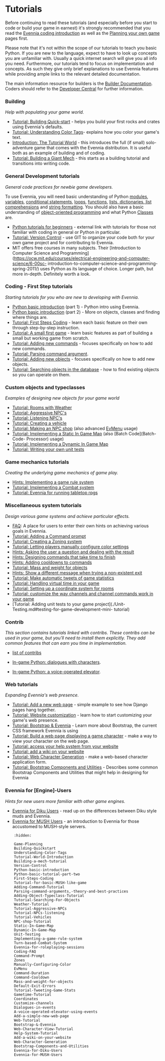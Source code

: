 # Tutorials


Before continuing to read these tutorials (and especially before you start to code or build your
game in earnest) it's strongly recommended that you read the
[Evennia coding introduction](./Coding-Introduction.md) as well as the [Planning your own game](./Game-Planning.md) pages first.

Please note that it's not within the scope of our tutorials to teach you basic Python. If you are
new to the language, expect to have to look up concepts you are unfamiliar with. Usually a quick
internet search will give you all info you need. Furthermore, our tutorials tend to focus on
implementation and concepts. As such they give only brief explanations to use Evennia features while
providing ample links to the relevant detailed documentation.

The main information resource for builders is the [Builder Documentation](./Builder-Docs.md). Coders
should refer to the [Developer Central](./Developer-Central.md) for further information.

### Building

_Help with populating your game world._

- [Tutorial: Building Quick-start](./Building-Quickstart.md) - helps you build your first rocks and
crates using Evennia's defaults.
- [Tutorial: Understanding Color Tags](./Understanding-Color-Tags.md)- explains how you color your game's
text.
- [Introduction: The Tutorial World](./Tutorial-World-Introduction.md) - this introduces the full (if
small) solo-adventure game that comes with the Evennia distribution. It is useful both as an example
of building and of coding.
- [Tutorial: Building a Giant Mech](./Building-a-mech-tutorial.md) - this starts as a building tutorial
and transitions into writing code.

### General Development tutorials

_General code practices for newbie game developers._

To use Evennia, you will need basic understanding of Python
[modules](http://docs.python.org/3.7/tutorial/modules.html),
[variables](http://www.tutorialspoint.com/python/python_variable_types.htm), [conditional statements](http://docs.python.org/tutorial/controlflow.html#if-statements),
[loops](http://docs.python.org/tutorial/controlflow.html#for-statements),
[functions](http://docs.python.org/tutorial/controlflow.html#defining-functions), [lists, dictionaries, list comprehensions](http://docs.python.org/tutorial/datastructures.html) and [string formatting](http://docs.python.org/tutorial/introduction.html#strings). You should also have a basic
understanding of [object-oriented programming](http://www.tutorialspoint.com/python/python_classes_objects.htm) and what Python
[Classes](http://docs.python.org/tutorial/classes.html) are.

- [Python tutorials for beginners](https://wiki.python.org/moin/BeginnersGuide/NonProgrammers) -
external link with tutorials for those not familiar with coding in general or Python in particular.
- [Tutorial: Version Control](./Version-Control.md) - use GIT to organize your code both for your own
game project and for contributing to Evennia.
- MIT offers free courses in many subjects.  Their [Introduction to Computer Science and Programming](https://ocw.mit.edu/courses/electrical-engineering-and-computer-science/6-00sc-
introduction-to-computer-science-and-programming-spring-2011/) uses Python as its language of
choice.  Longer path, but more in-depth.  Definitely worth a look.

### Coding - First Step tutorials

_Starting tutorials for you who are new to developing with Evennia._

- [Python basic introduction](./Python-basic-introduction.md) (part 1) - Python intro using Evennia.
- [Python basic introduction](./Python-basic-tutorial-part-two.md) (part 2) - More on objects, classes
and finding where things are.
- [Tutorial: First Steps Coding](./First-Steps-Coding.md) - learn each basic feature on their own through
step-by-step instruction.
- [Tutorial: A small first game](./Tutorial-for-basic-MUSH-like-game.md) - learn basic features as part
of building a small but working game from scratch.
- [Tutorial: Adding new commands](./Adding-Command-Tutorial.md) - focuses specifically on how to add new
commands.
- [Tutorial: Parsing command argument](./Parsing-command-arguments,-theory-and-best-practices.md).
- [Tutorial: Adding new objects](./Adding-Object-Typeclass-Tutorial.md) - focuses specifically on how to
add new objects.
- [Tutorial: Searching objects in the database](./Tutorial-Searching-For-Objects.md) - how to find
existing objects so you can operate on them.


### Custom objects and typeclasses

_Examples of designing new objects for your game world_

- [Tutorial: Rooms with Weather](./Weather-Tutorial.md)
- [Tutorial: Aggressive NPC's](./Tutorial-Aggressive-NPCs.md)
- [Tutorial: Listening NPC's](./Tutorial-NPCs-listening.md)
- [Tutorial: Creating a vehicle](./Tutorial-Vehicles.md)
- [Tutorial: Making an NPC shop](./NPC-shop-Tutorial.md) (also advanced [EvMenu](./EvMenu.md) usage)
- [Tutorial: Implementing a Static In Game Map](./Static-In-Game-Map.md) (also [Batch Code](Batch-Code-
Processor) usage)
- [Tutorial: Implementing a Dynamic In Game Map](./Dynamic-In-Game-Map.md)
- [Tutorial: Writing your own unit tests](./Unit-Testing.md#testing-for-game-development-mini-tutorial)

### Game mechanics tutorials

_Creating the underlying game mechanics of game play._

- [Hints: Implementing a game rule system](./Implementing-a-game-rule-system.md)
- [Tutorial: Implementing a Combat system](./Turn-based-Combat-System.md)
- [Tutorial: Evennia for running tabletop rpgs](./Evennia-for-roleplaying-sessions.md)

### Miscellaneous system tutorials

_Design various game systems and achieve particular effects._

- [FAQ](./Coding-FAQ.md): A place for users to enter their own hints on achieving various goals in
Evennia.
- [Tutorial: Adding a Command prompt](./Command-Prompt.md)
- [Tutorial: Creating a Zoning system](./Zones.md)
- [Tutorial: Letting players manually configure color settings](./Manually-Configuring-Color.md)
- [Hints: Asking the user a question and dealing with the result](./EvMenu.md#ask-for-simple-input)
- [Hints: Designing commands that take time to finish](./Command-Duration.md)
- [Hints: Adding cooldowns to commands](./Command-Cooldown.md)
- [Tutorial: Mass and weight for objects](./Mass-and-weight-for-objects.md)
- [Hints: Show a different message when trying a non-existent exit](./Default-Exit-Errors.md)
- [Tutorial: Make automatic tweets of game statistics](./Tutorial-Tweeting-Game-Stats.md)
- [Tutorial: Handling virtual time in your game](./Gametime-Tutorial.md)
- [Tutorial: Setting up a coordinate system for rooms](./Coordinates.md)
- [Tutorial: customize the way channels and channel commands work in your game](./Customize-channels.md)
- [Tutorial: Adding unit tests to your game project](./Unit-Testing.md#testing-for-game-development-mini- tutorial)

### Contrib

_This section contains tutorials linked with contribs.  These contribs can be used in your game, but
you'll need to install them explicitly.  They add common features that can earn you time in
implementation._

- [list of contribs](https://github.com/evennia/evennia/blob/master/evennia/contrib/README.md)

- [In-game Python: dialogues with characters](./Dialogues-in-events.md).
- [In-game Python: a voice-operated elevator](./A-voice-operated-elevator-using-events.md).

### Web tutorials

_Expanding Evennia's web presence._

- [Tutorial: Add a new web page](./Add-a-simple-new-web-page.md) - simple example to see how Django pages
hang together.
- [Tutorial: Website customization](./Web-Tutorial.md) - learn how to start customizing your game's web
presence.
- [Tutorial: Bootstrap & Evennia](./Bootstrap-&-Evennia.md) - Learn more about Bootstrap, the current CSS
framework Evennia is using
- [Tutorial: Build a web page displaying a game character](./Web-Character-View-Tutorial.md) - make a way
to view your character on the web page.
- [Tutorial: access your help system from your website](./Help-System-Tutorial.md)
- [Tutorial: add a wiki on your website](./Add-a-wiki-on-your-website.md)
- [Tutorial: Web Character Generation](Web-Character-Generation/) - make a web-based character
application form.
- [Tutorial: Bootstrap Components and Utilities](./Bootstrap-Components-and-Utilities.md) - Describes
some common Bootstrap Components and Utilities that might help in designing for Evennia

### Evennia for [Engine]-Users

_Hints for new users more familiar with other game engines._

- [Evennia for Diku Users](./Evennia-for-Diku-Users.md) - read up on the differences between Diku style
muds and Evennia.
- [Evennia for MUSH Users](./Evennia-for-MUSH-Users.md) - an introduction to Evennia for those accustomed
to MUSH-style servers.


```{toctree}
    :hidden:

    Game-Planning
    Building-Quickstart
    Understanding-Color-Tags
    Tutorial-World-Introduction
    Building-a-mech-tutorial
    Version-Control
    Python-basic-introduction
    Python-basic-tutorial-part-two
    First-Steps-Coding
    Tutorial-for-basic-MUSH-like-game
    Adding-Command-Tutorial
    Parsing-command-arguments,-theory-and-best-practices
    Adding-Object-Typeclass-Tutorial
    Tutorial-Searching-For-Objects
    Weather-Tutorial
    Tutorial-Aggressive-NPCs
    Tutorial-NPCs-listening
    Tutorial-Vehicles
    NPC-shop-Tutorial
    Static-In-Game-Map
    Dynamic-In-Game-Map
    Unit-Testing
    Implementing-a-game-rule-system
    Turn-based-Combat-System
    Evennia-for-roleplaying-sessions
    Coding-FAQ
    Command-Prompt
    Zones
    Manually-Configuring-Color
    EvMenu
    Command-Duration
    Command-Cooldown
    Mass-and-weight-for-objects
    Default-Exit-Errors
    Tutorial-Tweeting-Game-Stats
    Gametime-Tutorial
    Coordinates
    Customize-channels
    Dialogues-in-events
    A-voice-operated-elevator-using-events
    Add-a-simple-new-web-page
    Web-Tutorial
    Bootstrap-&-Evennia
    Web-Character-View-Tutorial
    Help-System-Tutorial
    Add-a-wiki-on-your-website
    Web-Character-Generation
    Bootstrap-Components-and-Utilities
    Evennia-for-Diku-Users
    Evennia-for-MUSH-Users

```
